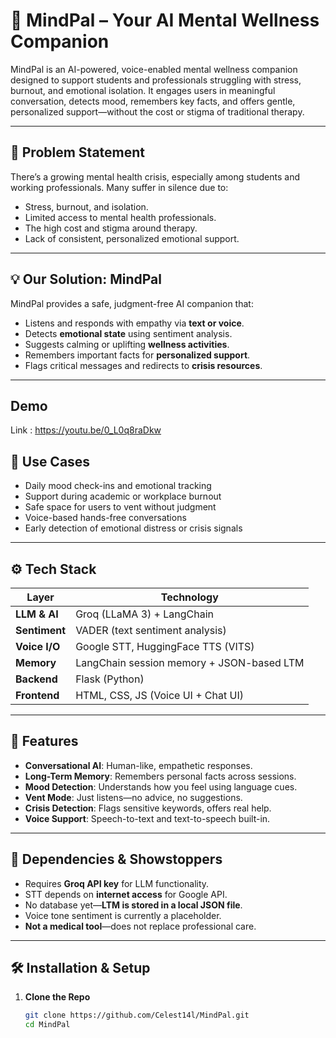 # 🧠 MindPal – Your AI Mental Wellness Companion

MindPal is an AI-powered, voice-enabled mental wellness companion designed to support students and professionals struggling with stress, burnout, and emotional isolation. It engages users in meaningful conversation, detects mood, remembers key facts, and offers gentle, personalized support—without the cost or stigma of traditional therapy.

---

## 🚨 Problem Statement

There’s a growing mental health crisis, especially among students and working professionals. Many suffer in silence due to:

- Stress, burnout, and isolation.
- Limited access to mental health professionals.
- The high cost and stigma around therapy.
- Lack of consistent, personalized emotional support.

---

## 💡 Our Solution: MindPal

MindPal provides a safe, judgment-free AI companion that:

- Listens and responds with empathy via **text or voice**.
- Detects **emotional state** using sentiment analysis.
- Suggests calming or uplifting **wellness activities**.
- Remembers important facts for **personalized support**.
- Flags critical messages and redirects to **crisis resources**.

---
## Demo
Link : https://youtu.be/0_L0q8raDkw
## 🎯 Use Cases

- Daily mood check-ins and emotional tracking
- Support during academic or workplace burnout
- Safe space for users to vent without judgment
- Voice-based hands-free conversations
- Early detection of emotional distress or crisis signals

---

## ⚙️ Tech Stack

| Layer           | Technology                             |
|----------------|-----------------------------------------|
| **LLM & AI**    | Groq (LLaMA 3) + LangChain              |
| **Sentiment**   | VADER (text sentiment analysis)         |
| **Voice I/O**   | Google STT, HuggingFace TTS (VITS)      |
| **Memory**      | LangChain session memory + JSON-based LTM |
| **Backend**     | Flask (Python)                          |
| **Frontend**    | HTML, CSS, JS (Voice UI + Chat UI)      |

---

## 🧩 Features

- **Conversational AI**: Human-like, empathetic responses.
- **Long-Term Memory**: Remembers personal facts across sessions.
- **Mood Detection**: Understands how you feel using language cues.
- **Vent Mode**: Just listens—no advice, no suggestions.
- **Crisis Detection**: Flags sensitive keywords, offers real help.
- **Voice Support**: Speech-to-text and text-to-speech built-in.

---

## 🚧 Dependencies & Showstoppers

- Requires **Groq API key** for LLM functionality.
- STT depends on **internet access** for Google API.
- No database yet—**LTM is stored in a local JSON file**.
- Voice tone sentiment is currently a placeholder.
- **Not a medical tool**—does not replace professional care.

---

## 🛠️ Installation & Setup

1. **Clone the Repo**
   ```bash
   git clone https://github.com/Celest14l/MindPal.git
   cd MindPal
